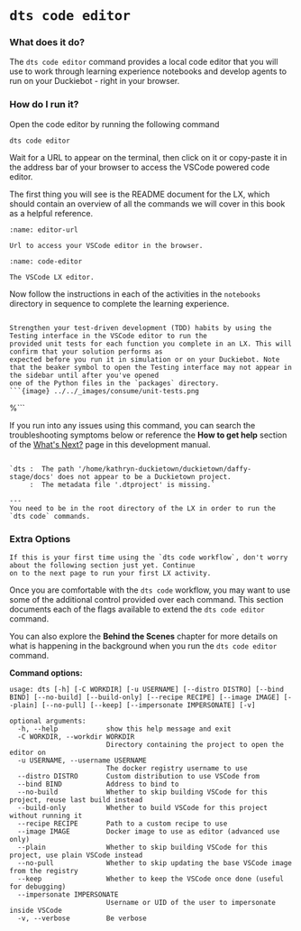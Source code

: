 # `dts code editor`

### What does it do?

The `dts code editor` command provides a local code editor that you will use to work through learning 
experience notebooks and develop agents to run on your Duckiebot - right in your browser.

### How do I run it?

Open the code editor by running the following command

```
dts code editor
```

Wait for a URL to appear on the terminal, then click on it or copy-paste it in the address bar
of your browser to access the VSCode powered code editor. 

The first thing you will see is
the README document for the LX, which should contain an overview of all the commands we will cover in this book as a 
helpful reference.

```{figure} ../../_images/consume/editor-url.png
:name: editor-url

Url to access your VSCode editor in the browser.
```

```{figure} ../../_images/consume/code-editor.png
:name: code-editor

The VSCode LX editor.
```

Now follow the instructions in each of the activities in the `notebooks` directory in sequence to complete the 
learning experience.

```{hint}

Strengthen your test-driven development (TDD) habits by using the Testing interface in the VSCode editor to run the 
provided unit tests for each function you complete in an LX. This will confirm that your solution performs as 
expected before you run it in simulation or on your Duckiebot. Note that the beaker symbol to open the Testing interface may not appear in the sidebar until after you've opened 
one of the Python files in the `packages` directory.
```{image} ../../_images/consume/unit-tests.png
```
%```

If you run into any issues using this command, you can search the troubleshooting symptoms below or 
reference the **How to get help** section of the [What's Next?](../3_next/index) page in this development manual.

```{trouble}

`dts :  The path '/home/kathryn-duckietown/duckietown/daffy-stage/docs' does not appear to be a Duckietown project. 
     :  The metadata file '.dtproject' is missing.`

---
You need to be in the root directory of the LX in order to run the `dts code` commands.
```

### Extra Options

```{warning}
If this is your first time using the `dts code workflow`, don't worry about the following section just yet. Continue 
on to the next page to run your first LX activity.
```

Once you are comfortable with the `dts code` workflow, you may want to use some of the additional control provided 
over each command.  This section documents each of the flags available to extend the `dts code editor` command.

You can also explore the **Behind the Scenes** chapter for more details on what is happening in the background when you run the `dts code editor` command.

**Command options:**

```
usage: dts [-h] [-C WORKDIR] [-u USERNAME] [--distro DISTRO] [--bind BIND] [--no-build] [--build-only] [--recipe RECIPE] [--image IMAGE] [--plain] [--no-pull] [--keep] [--impersonate IMPERSONATE] [-v]

optional arguments:
  -h, --help            show this help message and exit
  -C WORKDIR, --workdir WORKDIR
                        Directory containing the project to open the editor on
  -u USERNAME, --username USERNAME
                        The docker registry username to use
  --distro DISTRO       Custom distribution to use VSCode from
  --bind BIND           Address to bind to
  --no-build            Whether to skip building VSCode for this project, reuse last build instead
  --build-only          Whether to build VSCode for this project without running it
  --recipe RECIPE       Path to a custom recipe to use
  --image IMAGE         Docker image to use as editor (advanced use only)
  --plain               Whether to skip building VSCode for this project, use plain VSCode instead
  --no-pull             Whether to skip updating the base VSCode image from the registry
  --keep                Whether to keep the VSCode once done (useful for debugging)
  --impersonate IMPERSONATE
                        Username or UID of the user to impersonate inside VSCode
  -v, --verbose         Be verbose
```